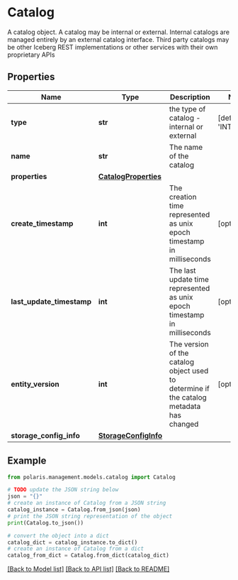 # Catalog

A catalog object. A catalog may be internal or external. Internal catalogs are managed entirely by an external catalog interface. Third party catalogs may be other Iceberg REST implementations or other services with their own proprietary APIs

## Properties

Name | Type | Description | Notes
------------ | ------------- | ------------- | -------------
**type** | **str** | the type of catalog - internal or external | [default to 'INTERNAL']
**name** | **str** | The name of the catalog | 
**properties** | [**CatalogProperties**](CatalogProperties.md) |  | 
**create_timestamp** | **int** | The creation time represented as unix epoch timestamp in milliseconds | [optional] 
**last_update_timestamp** | **int** | The last update time represented as unix epoch timestamp in milliseconds | [optional] 
**entity_version** | **int** | The version of the catalog object used to determine if the catalog metadata has changed | [optional] 
**storage_config_info** | [**StorageConfigInfo**](StorageConfigInfo.md) |  | 

## Example

```python
from polaris.management.models.catalog import Catalog

# TODO update the JSON string below
json = "{}"
# create an instance of Catalog from a JSON string
catalog_instance = Catalog.from_json(json)
# print the JSON string representation of the object
print(Catalog.to_json())

# convert the object into a dict
catalog_dict = catalog_instance.to_dict()
# create an instance of Catalog from a dict
catalog_from_dict = Catalog.from_dict(catalog_dict)
```
[[Back to Model list]](../README.md#documentation-for-models) [[Back to API list]](../README.md#documentation-for-api-endpoints) [[Back to README]](../README.md)



